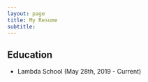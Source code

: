 ```yaml
---
layout: page
title: My Resume
subtitle: 
---
```


## Education

* Lambda School (May 28th, 2019 - Current)

